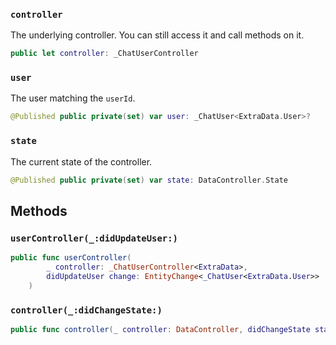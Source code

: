 
### `controller`

The underlying controller. You can still access it and call methods on it.

``` swift
public let controller: _ChatUserController
```

### `user`

The user matching the `userId`.

``` swift
@Published public private(set) var user: _ChatUser<ExtraData.User>?
```

### `state`

The current state of the controller.

``` swift
@Published public private(set) var state: DataController.State
```

## Methods

### `userController(_:didUpdateUser:)`

``` swift
public func userController(
        _ controller: _ChatUserController<ExtraData>,
        didUpdateUser change: EntityChange<_ChatUser<ExtraData.User>>
    ) 
```

### `controller(_:didChangeState:)`

``` swift
public func controller(_ controller: DataController, didChangeState state: DataController.State) 
